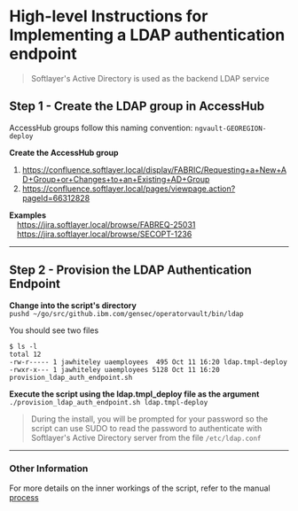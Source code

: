 # High-level Instructions for Implementing a LDAP authentication endpoint
> Softlayer's Active Directory is used as the backend LDAP service

## Step 1 - Create the LDAP group in AccessHub

AccessHub groups follow this naming convention: `ngvault-GEOREGION-deploy`

**Create the AccessHub group**
1. https://confluence.softlayer.local/display/FABRIC/Requesting+a+New+AD+Group+or+Changes+to+an+Existing+AD+Group
2. https://confluence.softlayer.local/pages/viewpage.action?pageId=66312828

**Examples**   
&emsp;https://jira.softlayer.local/browse/FABREQ-25031  
&emsp;https://jira.softlayer.local/browse/SECOPT-1236

<hr>

## Step 2 - Provision the LDAP Authentication Endpoint

**Change into the script's directory**   
```pushd ~/go/src/github.ibm.com/gensec/operatorvault/bin/ldap```   

You should see two files
```
$ ls -l
total 12
-rw-r----- 1 jawhiteley uaemployees  495 Oct 11 16:20 ldap.tmpl-deploy
-rwxr-x--- 1 jawhiteley uaemployees 5128 Oct 11 16:20 provision_ldap_auth_endpoint.sh
```
**Execute the script using the ldap.tmpl_deploy file as the argument**   
```./provision_ldap_auth_endpoint.sh ldap.tmpl-deploy```   
> During the install, you will be prompted for your password so the script can use SUDO to read the password to authenticate with Softlayer's Active Directory server from the file `/etc/ldap.conf`

***

### Other Information
For more details on the inner workings of the script, refer to the manual [process](Setup_Vault_LDAP_Engine-Detailed)

